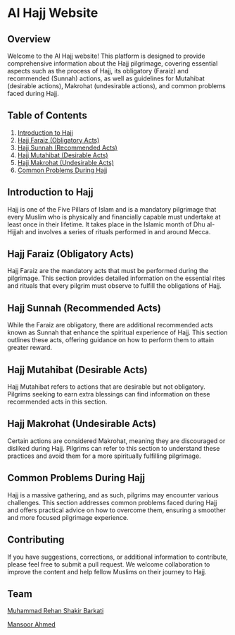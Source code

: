 # Al Hajj Website

## Overview

Welcome to the Al Hajj website! This platform is designed to provide comprehensive information about the Hajj pilgrimage, covering essential aspects such as the process of Hajj, its obligatory (Faraiz) and recommended (Sunnah) actions, as well as guidelines for Mutahibat (desirable actions), Makrohat (undesirable actions), and common problems faced during Hajj.

## Table of Contents

1. [Introduction to Hajj](#introduction-to-hajj)
2. [Hajj Faraiz (Obligatory Acts)](#hajj-faraiz)
3. [Hajj Sunnah (Recommended Acts)](#hajj-sunnah)
4. [Hajj Mutahibat (Desirable Acts)](#hajj-mutahibat)
5. [Hajj Makrohat (Undesirable Acts)](#hajj-makrohat)
6. [Common Problems During Hajj](#common-problems-during-hajj)

## Introduction to Hajj

Hajj is one of the Five Pillars of Islam and is a mandatory pilgrimage that every Muslim who is physically and financially capable must undertake at least once in their lifetime. It takes place in the Islamic month of Dhu al-Hijjah and involves a series of rituals performed in and around Mecca.

## Hajj Faraiz (Obligatory Acts)

Hajj Faraiz are the mandatory acts that must be performed during the pilgrimage. This section provides detailed information on the essential rites and rituals that every pilgrim must observe to fulfill the obligations of Hajj.

## Hajj Sunnah (Recommended Acts)

While the Faraiz are obligatory, there are additional recommended acts known as Sunnah that enhance the spiritual experience of Hajj. This section outlines these acts, offering guidance on how to perform them to attain greater reward.

## Hajj Mutahibat (Desirable Acts)

Hajj Mutahibat refers to actions that are desirable but not obligatory. Pilgrims seeking to earn extra blessings can find information on these recommended acts in this section.

## Hajj Makrohat (Undesirable Acts)

Certain actions are considered Makrohat, meaning they are discouraged or disliked during Hajj. Pilgrims can refer to this section to understand these practices and avoid them for a more spiritually fulfilling pilgrimage.

## Common Problems During Hajj

Hajj is a massive gathering, and as such, pilgrims may encounter various challenges. This section addresses common problems faced during Hajj and offers practical advice on how to overcome them, ensuring a smoother and more focused pilgrimage experience.

## Contributing

If you have suggestions, corrections, or additional information to contribute, please feel free to submit a pull request. We welcome collaboration to improve the content and help fellow Muslims on their journey to Hajj.

## Team
[Muhammad Rehan Shakir Barkati](https://github.com/ShakirBarkati/)

[Mansoor Ahmed](https://github.com/MansoorAhmedk)
